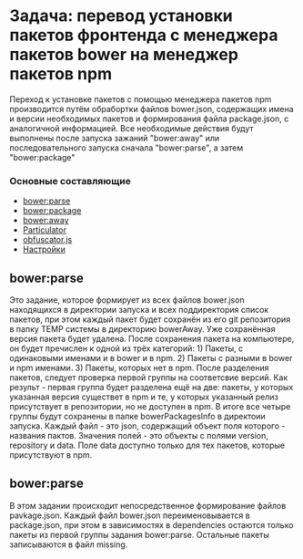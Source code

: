 # Задача: перевод установки пакетов фронтенда с менеджера пакетов bower на менеджер пакетов npm

Переход к установке пакетов с помощью менеджера пакетов npm производится путём обрабортки файлов bower.json, содержащих имена и версии необходимых пакетов и формирования файла package.json, с аналогичной информацией.
Все необходимые действия будут выполнены после запуска зажаний "bower:away" или последовательного запуска сначала "bower:parse", а затем "bower:package"

### Основные составляющие

* [bower:parse](#bower:parse)
* [bower:package](#bower:package)
* [bower:away](#bower:away)
* [Particulator](#particulator)
* [obfuscator.js](#obfuscator.js)
* [Настройки](#настройки)

## bower:parse

Это задание, которое формирует из всех файлов bower.json находящихся в директории запуска и всех поддиректория список пакетов, при этом каждый пакет будет сохранён из его git репозитория в папку TEMP системы в директорию bowerAway. Уже сохранённая версия пакета будет удалена. После сохранения пакета на компьютере, он будет пречислен к одной из трёх категорий: 1) Пакеты, с одинаковыми именами и в bower и в npm. 2) Пакеты с разными в bower и npm именами. 3) Пакеты, которых нет в npm.
После разделения пакетов, следует проверка первой группы на соответсвие версий. Как результ - первая группа будет разделена ещё на две: пакеты, у которых указанная версия существет в npm и те, у которых указанный релиз присутствует в репозитории, но не доступен в npm. В итоге все четыре группы будут сохранены в папке bowerPackagesInfo в директоии запуска. Каждый файл - это json, содержащий объект поля которого - названия пактов. Значения полей - это объекты с полями version, repository и data. Поле data доступно только для тех пакетов, которые присутствуют в npm.

## bower:parse

В этом задании происходит непосредственное формирование файлов pavkage.json. Каждый файл bower.json переименовывается в package.json, при этом в зависимостях в dependencies остаются только пакеты из первой группы задания bower:parse. Остальные пакеты записываются в файл missing.


